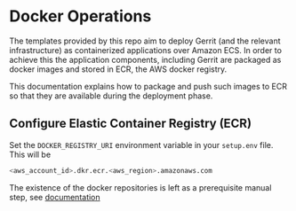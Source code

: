 # Docker Operations

The templates provided by this repo aim to deploy Gerrit (and the relevant infrastructure) as containerized
applications over Amazon ECS. In order to achieve this the application components, including Gerrit are packaged
as docker images and stored in ECR, the AWS docker registry.

This documentation explains how to package and push such images to ECR so that they are available during the
deployment phase.

## Configure Elastic Container Registry (ECR)

Set the `DOCKER_REGISTRY_URI` environment variable in your `setup.env` file. This will be

```bash
<aws_account_id>.dkr.ecr.<aws_region>.amazonaws.com
```

The existence of the docker repositories is left as a prerequisite manual step,
see [documentation](Prerequisites.md)

